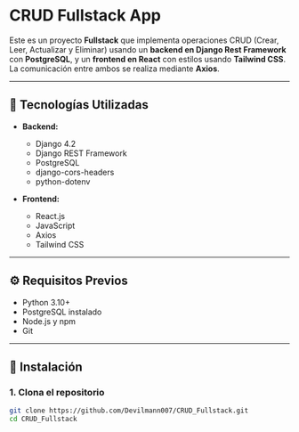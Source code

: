# CRUD Fullstack App

Este es un proyecto **Fullstack** que implementa operaciones CRUD (Crear, Leer, Actualizar y Eliminar) usando un **backend en Django Rest Framework** con **PostgreSQL**, y un **frontend en React** con estilos usando **Tailwind CSS**. La comunicación entre ambos se realiza mediante **Axios**.

---

## 🚀 Tecnologías Utilizadas

- **Backend:**
  - Django 4.2
  - Django REST Framework
  - PostgreSQL
  - django-cors-headers
  - python-dotenv

- **Frontend:**
  - React.js
  - JavaScript
  - Axios
  - Tailwind CSS

---

## ⚙️ Requisitos Previos

- Python 3.10+
- PostgreSQL instalado
- Node.js y npm
- Git

---

## 🧩 Instalación

### 1. Clona el repositorio

```bash
git clone https://github.com/Devilmann007/CRUD_Fullstack.git
cd CRUD_Fullstack
